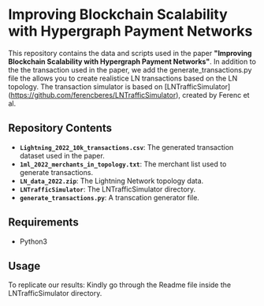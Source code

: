 
# Improving Blockchain Scalability with Hypergraph Payment Networks

This repository contains the data and scripts used in the paper **"Improving Blockchain Scalability with Hypergraph Payment Networks"**.
In addition to the the transaction used in the paper, we add the generate_transactions.py file the allows you to create realistice LN transactions based on the LN topology.
The transaction simulator is based on [LNTrafficSimulator] (https://github.com/ferencberes/LNTrafficSimulator), created by Ferenc et al.

## Repository Contents

- **`Lightning_2022_10k_transactions.csv`**: The generated transaction dataset used in the paper.
- **`1ml_2022_merchants_in_topology.txt`**: The merchant list used to generate transactions.
- **`LN_data_2022.zip`**: The Lightning Network topology data.
- **`LNTrafficSimulator`**: The LNTrafficSimulator directory.
- **`generate_transactions.py`**: A transcation generator file.


## Requirements

- Python3

## Usage

To replicate our results: Kindly go through the Readme file inside the LNTrafficSimulator directory.

